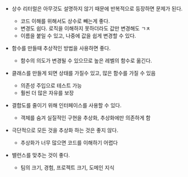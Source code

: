 - 상수 리터럴은 아무것도 설명하지 않기 때문에 반복적으로 등장하면 문제가 된다.
    - 코드 이해를 위해서도 상수로 빼는게 좋다.
    - 변경도 쉽다. 로직을 이해하지 못하더라도 값만 변경해도 ㄱㅊ
    - 이름을 붙일 수 있고, 나중에 값을 쉽게 변경할 수 있다.
    
- 함수를 만들때 추상적인 방법을 사용하면 좋다.
    - 함수의 의도가 변경될 수 있으므로 높은 레벨의 함수로 옮긴다.
    
- 클래스를 만들게 되면 상태를 가질수 있고, 많은 함수를 가질 수 있음
    - 의존성 주입으로 테스트 가능
    - 훨씬 더 많은 자유를 보장
 
- 결합도를 줄이기 위해 인터페이스를 사용할 수 있다.
    - 객체를 숨겨 실질적인 구현을 추상화, 추상화에만 의존하게 함
 
- 극단적으로 모든 것을 추상화 하는 것은 좋지 않다.
    - 추상화가 너무 많으면 코드를 이해하기 어렵다

- 밸런스를 맞추는 것이 좋다.
    - 팀의 크기, 경험, 프로젝트 크기, 도메인 지식
